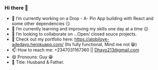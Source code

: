 ### Hi there 👋


- 🔭 I’m currently working on a Drop - A- Pin App building with React and some other dependencies 😏
- 🌱 I’m currently learning and improving my skills one day at a time 😉
- 👯 I’m looking to collaborate on ...Open/ closed souce projects.
- 💬 Check out my portfolio here: https://atobiloye-adedayo.herokuapp.com/ (Its fully functional, Mind me not 😁) 
- 📫 How to reach me: +2347031167360 || Dhayo213@gmail.com
- 😄 Pronouns: Guy 😁
- 🗿  Title: Husband & Father.
